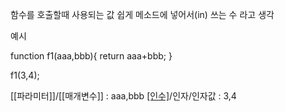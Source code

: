 함수를 호출할때 사용되는 값
쉽게 메소드에 넣어서(in) 쓰는 수 라고 생각

예시

function f1(aaa,bbb){
	return aaa+bbb;
}

f1(3,4);

[[파라미터]]/[[매개변수]] : aaa,bbb
[[인수]](Argument)/인자/인자값 : 3,4